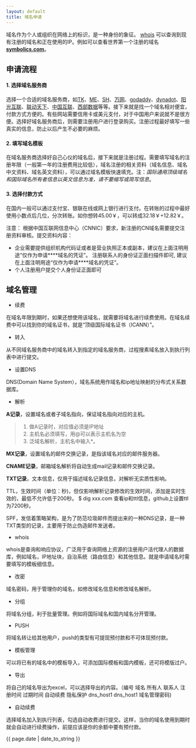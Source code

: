 ```yaml
---
layout: default
title: 域名申请
---
```


域名作为个人或组织在网络上的标识，是一种身份的象征。
[whois](http://www.whois-search.com/) 可以查询到现有注册的域名和正在使用的IP。例如可以查看世界第一个注册的域名[**symbolics.com**](http://www.whois-search.com/whois/symbolics.com)。


## 申请流程

#### 1. 选择域名服务商 ####

选择一个合适的域名服务商，如[TK](http://my.dot.tk)、[ME](http://me.me)、[SH](http://www.nic.sh)、[万网](http://www.net.cn)、[godaddy](http://www.godaddy)、[dynadot](http://www.dynadot.com/)、[阳光互联](http://sundns.com/)、[联动天下](http://www.72e.net/)、[中国互联](http://www.163ns.com/)、[西部数据](http://www.west263.com)等等。接下来就是找一个域名相对便宜，付款方式方便的。有些网站需要信用卡或美元支付，对于中国用户来说就不是很方便。选择好域名服务商后，则需要注册用户进行登录购买。注册过程最好填写一些真实的信息，防止以后产生不必要的麻烦。
	
#### 2. 填写域名模板 ####

在域名服务商选择好自己心仪的域名后，接下来就是注册过程。需要填写域名的注册年限（一般第一年的注册费用比较低），域名注册的相关资料（域名信息、域名中文资料、域名英文资料），可以通过域名模板快速填充。注：_国际通用顶级域名和国际域名所有者信息以英文信息为准，请不要缩写或简写信息_。

#### 3. 选择付款方式 ####

在国内一般可以通过支付宝、银联在线或网上银行进行支付。在转账的过程中最好使用小数点后几位，分次转账。如你想转45.00￥，可以转成32.18￥+12.82￥。

注意：
根据中国互联网信息中心（CNNIC）要求，新注册的CN域名需要提交注册资料审核。提交资料内容：  

* 企业需要提供组织机构代码证或者是营业执照正本或副本，建议在上面注明用途“仅作为申请\*\*\*\*域名的凭证”。 注册联系人的身份证正面扫描件即可, 建议在上面注明用途“仅作为申请\*\*\*\*域名的凭证”。
* 个人注册用户提交个人身份证正面即可 

## 域名管理

+ 续费 
 
在域名年限到期时，如果还想使用该域名，就需要将域名进行续费使用。在域名续费中可以找到你的域名证书，就是“顶级国际域名证书（ICANN）”。
	
+ 转入
  
从不同域名服务商中的域名转入到指定的域名服务商，过程搜素域名放入到执行列表中进行提交。
	
+ 设置DNS

DNS(Domain Name System），域名系统用作域名和ip地址映射的分布式关系数据库。
	
+ 解析
  
__A记录__，设置域名或者子域名指向，保证域名指向对应的主机。
  > 1. 做A记录时，对应值必须是IP地址  
  > 2. 主机名必须填写，用@可以表示主机名为空  
  > 3. 泛域名解析，主机名中输入\*。

**MX记录**，设置域名的邮件交换记录，是指该域名对应的邮件服务器。

__CNAME记录__，邮箱域名解析将自动生成mail记录和邮件交换记录。

__TXT记录__，文本信息，仅用于描述域名记录信息，对解析无实质性影响。  

TTL，生效时间（单位：秒)，但仅影响解析记录修改的生效时间，添加是实时生效的，最低不允许低于200秒。
    $ dig xxx.com
查看ip和ttl信息，github上设置ttl为7200秒。

SPF，发信着策略架构，是为了防范垃圾邮件而提出来的一种DNS记录，是一种TXT类型的记录，主要用于防止伪造邮件发送者。  

+ whois  

whois是查询和响应协议，广泛用于查询网络上资源的注册用户活代理人的数据库，例如域名，IP地址块，自治系统（路由信息）和其他信息。就是申请域名时需要填写的模板细信息。

+ 改密  

域名密码，用于管理你的域名，如修改域名信息和修改域名解析。

+ 分组  

将域名分组，利于批量管理。例如将国际域名和国内域名分开管理。

+ PUSH 

将域名转让给其他用户，push的类型有可提现预付款和不可体现预付款。

+ 模板管理  

可以将已有的域名中的模板导入，可添加国际模板和国内模板，还可将模版过户。

+ 导出  

将自己的域名导出为excel，可以选择导出的内容。（编号	域名	所有人	联系人	注册时间	过期时间	自动续费	隐私保护	dns\_host1	dns\_host1	域名管理密码) 

+ 自动续费

选择域名加入到执行列表，勾选自动收费进行提交。这样，当你的域名使用到期时就会自动进行续费操作，前提应该是你的余额中要有预付款。


{{ page.date | date_to_string }}
